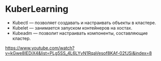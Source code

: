 # KuberLearning

* Kubectl — позволяет создавать и настраивать объекты в кластере.
* Kubelet — занимается запуском контейнеров на хостах.
* Kubeadm — позволит настраивать компоненты, составляющие кластер.


https://www.youtube.com/watch?v=kGwe8IEDiX4&list=PLg5SS_4L6LYvN1RqaVesof8KAf-02fJSi&index=8
